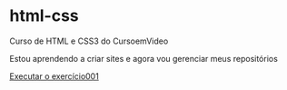 # html-css
 Curso de HTML e CSS3 do CursoemVideo

 Estou aprendendo a criar sites e agora vou gerenciar meus repositórios

<a href="https://joellopes949.github.io/html-css/exerc%C3%ADcios/ex001/index.html">Executar o exercício001</a>